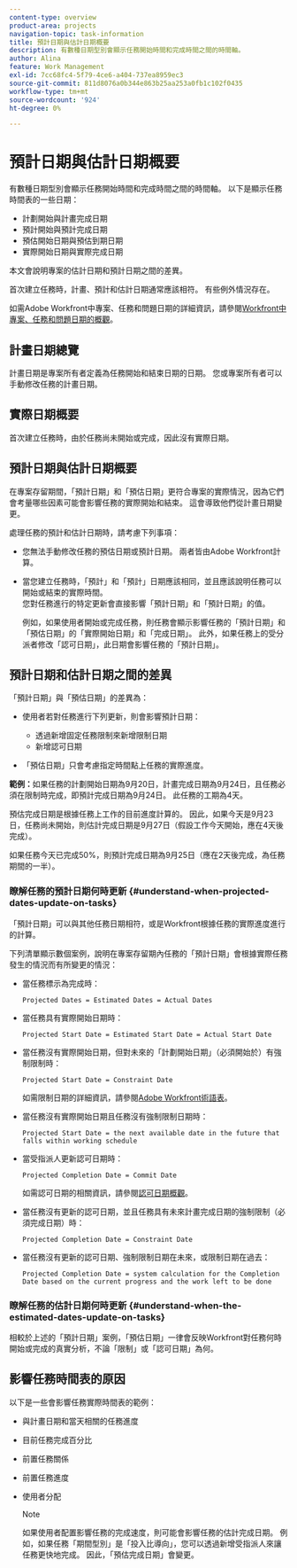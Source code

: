 ```yaml
---
content-type: overview
product-area: projects
navigation-topic: task-information
title: 預計日期與估計日期概要
description: 有數種日期型別會顯示任務開始時間和完成時間之間的時間軸。
author: Alina
feature: Work Management
exl-id: 7cc68fc4-5f79-4ce6-a404-737ea8959ec3
source-git-commit: 811d8076a0b344e863b25aa253a0fb1c102f0435
workflow-type: tm+mt
source-wordcount: '924'
ht-degree: 0%

---
```


# 預計日期與估計日期概要

<!--Audited: 07/2024-->

有數種日期型別會顯示任務開始時間和完成時間之間的時間軸。 以下是顯示任務時間表的一些日期：

* 計劃開始與計畫完成日期
* 預計開始與預計完成日期
* 預估開始日期與預估到期日期
* 實際開始日期與實際完成日期

本文會說明專案的估計日期和預計日期之間的差異。

首次建立任務時，計畫、預計和估計日期通常應該相符。 有些例外情況存在。

如需Adobe Workfront中專案、任務和問題日期的詳細資訊，請參閱[Workfront中專案、任務和問題日期的概觀](../../../workfront-basics/navigate-workfront/workfront-navigation/definitions-pti-dates.md)。

## 計畫日期總覽

計畫日期是專案所有者定義為任務開始和結束日期的日期。 您或專案所有者可以手動修改任務的計畫日期。

## 實際日期概要

首次建立任務時，由於任務尚未開始或完成，因此沒有實際日期。

## 預計日期與估計日期概要

在專案存留期間，「預計日期」和「預估日期」更符合專案的實際情況，因為它們會考量哪些因素可能會影響任務的實際開始和結束。 這會導致他們從計畫日期變更。

處理任務的預計和估計日期時，請考慮下列事項：

* 您無法手動修改任務的預估日期或預計日期。 兩者皆由Adobe Workfront計算。
* 當您建立任務時，「預計」和「預計」日期應該相同，並且應該說明任務可以開始或結束的實際時間。\
  您對任務進行的特定更新會直接影響「預計日期」和「預計日期」的值。

  例如，如果使用者開始或完成任務，則任務會顯示影響任務的「預計日期」和「預估日期」的「實際開始日期」和「完成日期」。 此外，如果任務上的受分派者修改「認可日期」，此日期會影響任務的「預計日期」。

## 預計日期和估計日期之間的差異

「預計日期」與「預估日期」的差異為：

* 使用者若對任務進行下列更新，則會影響預計日期：

   * 透過新增固定任務限制來新增限制日期
   * 新增認可日期

* 「預估日期」只會考慮指定時間點上任務的實際進度。

**範例：**&#x200B;如果任務的計劃開始日期為9月20日，計畫完成日期為9月24日，且任務必須在限制時完成，即預計完成日期為9月24日。 此任務的工期為4天。

預估完成日期是根據任務上工作的目前進度計算的。 因此，如果今天是9月23日，任務尚未開始，則估計完成日期是9月27日（假設工作今天開始，應在4天後完成）。

如果任務今天已完成50%，則預計完成日期為9月25日（應在2天後完成，為任務期間的一半）。


### 瞭解任務的預計日期何時更新 {#understand-when-projected-dates-update-on-tasks}

「預計日期」可以與其他任務日期相符，或是Workfront根據任務的實際進度進行的計算。

下列清單顯示數個案例，說明在專案存留期內任務的「預計日期」會根據實際任務發生的情況而有所變更的情況：

* 當任務標示為完成時：

  `Projected Dates = Estimated Dates = Actual Dates`

* 當任務具有實際開始日期時：

  `Projected Start Date = Estimated Start Date = Actual Start Date`

* 當任務沒有實際開始日期，但對未來的「計劃開始日期」（必須開始於）有強制限制時：

  `Projected Start Date = Constraint Date`

  如需限制日期的詳細資訊，請參閱[Adobe Workfront術語表](../../../workfront-basics/navigate-workfront/workfront-navigation/workfront-terminology-glossary.md)。

* 當任務沒有實際開始日期且任務沒有強制限制日期時：

  `Projected Start Date = the next available date in the future that falls within working schedule`

* 當受指派人更新認可日期時：

  `Projected Completion Date = Commit Date`

  如需認可日期的相關資訊，請參閱[認可日期概觀](../../../manage-work/projects/updating-work-in-a-project/overview-of-commit-dates.md)。

* 當任務沒有更新的認可日期，並且任務具有未來計畫完成日期的強制限制（必須完成日期）時：

  `Projected Completion Date = Constraint Date`

* 當任務沒有更新的認可日期、強制限制日期在未來，或限制日期在過去：

  `Projected Completion Date = system calculation for the Completion Date based on the current progress and the work left to be done`

### 瞭解任務的估計日期何時更新 {#understand-when-the-estimated-dates-update-on-tasks}

相較於上述的「預計日期」案例，「預估日期」一律會反映Workfront對任務何時開始或完成的真實分析，不論「限制」或「認可日期」為何。

## 影響任務時間表的原因

以下是一些會影響任務實際時間表的範例：

* 與計畫日期和當天相關的任務進度
* 目前任務完成百分比
* 前置任務關係
* 前置任務進度
* 使用者分配

  >[!NOTE]
  >
  >如果使用者配置影響任務的完成速度，則可能會影響任務的估計完成日期。 例如，如果任務「期間型別」是「投入比導向」，您可以透過新增受指派人來讓任務更快地完成。 因此，「預估完成日期」會變更。
